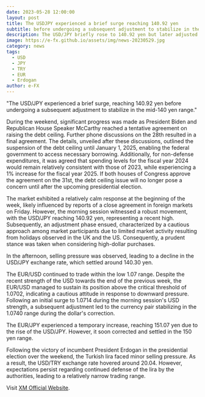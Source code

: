 ```yaml
---
date: 2023-05-28 12:00:00
layout: post
title: The USDJPY experienced a brief surge reaching 140.92 yen
subtitle: before undergoing a subsequent adjustment to stabilize in the mid-140 yen range.
description: The USD/JPY briefly rose to 140.92 yen but later adjusted to the mid-140 yen range.
image: https://e-fx.github.io/assets/img/news-20230529.jpg
category: news
tags:
  - USD
  - JPY
  - TRY
  - EUR
  - Erdogan
author: e-FX
---
```


"The USD/JPY experienced a brief surge, reaching 140.92 yen before undergoing a subsequent adjustment to stabilize in the mid-140 yen range."

During the weekend, significant progress was made as President Biden and Republican House Speaker McCarthy reached a tentative agreement on raising the debt ceiling. Further phone discussions on the 28th resulted in a final agreement. The details, unveiled after these discussions, outlined the suspension of the debt ceiling until January 1, 2025, enabling the federal government to access necessary borrowing. Additionally, for non-defense expenditures, it was agreed that spending levels for the fiscal year 2024 would remain relatively consistent with those of 2023, while experiencing a 1% increase for the fiscal year 2025. If both houses of Congress approve the agreement on the 31st, the debt ceiling issue will no longer pose a concern until after the upcoming presidential election.

The market exhibited a relatively calm response at the beginning of the week, likely influenced by reports of a close agreement in foreign markets on Friday. However, the morning session witnessed a robust movement, with the USD/JPY reaching 140.92 yen, representing a recent high. Subsequently, an adjustment phase ensued, characterized by a cautious approach among market participants due to limited market activity resulting from holidays observed in the UK and the US. Consequently, a prudent stance was taken when considering high-dollar purchases.

In the afternoon, selling pressure was observed, leading to a decline in the USD/JPY exchange rate, which settled around 140.30 yen.

The EUR/USD continued to trade within the low 1.07 range. Despite the recent strength of the USD towards the end of the previous week, the EUR/USD managed to sustain its position above the critical threshold of 1.0702, indicating a cautious attitude in response to downward pressure. Following an initial surge to 1.0714 during the morning session's USD strength, a subsequent adjustment led to the currency pair stabilizing in the 1.0740 range during the dollar's correction.

The EUR/JPY experienced a temporary increase, reaching 151.07 yen due to the rise of the USD/JPY. However, it soon corrected and settled in the 150 yen range.

Following the victory of incumbent President Erdogan in the presidential election over the weekend, the Turkish lira faced minor selling pressure. As a result, the USD/TRY exchange rate hovered around 20.04. However, expectations persist regarding continued defense of the lira by the authorities, leading to a relatively narrow trading range.



Visit [XM Official Website](https://clicks.pipaffiliates.com/c?c=550036&l=en&p=0).